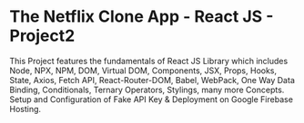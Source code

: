 # The Netflix Clone App - React JS - Project2

This Project features the fundamentals of React JS Library which includes Node, NPX, NPM, DOM, Virtual DOM, Components, JSX, Props, Hooks, State, Axios, Fetch API, React-Router-DOM, Babel, WebPack, One Way Data Binding, Conditionals, Ternary Operators, Stylings, many more Concepts. Setup and Configuration of Fake API Key &amp; Deployment on Google Firebase Hosting.
